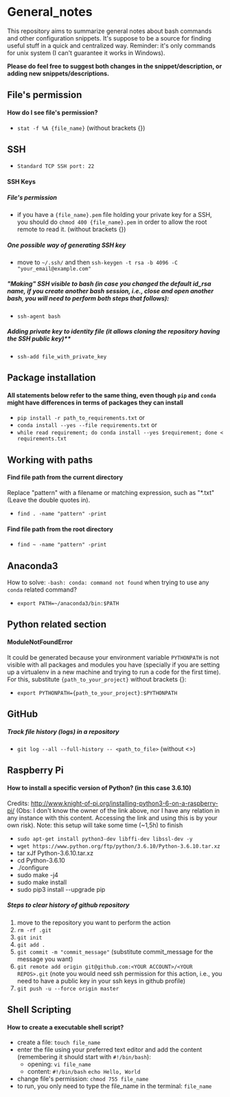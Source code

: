 # General_notes
This repository aims to summarize general notes about bash commands and other configuration snippets. It's suppose to be a source for finding useful stuff in a quick and centralized way. Reminder: it's only commands for unix system (I can't guarantee it works in Windows).

**Please do feel free to suggest both changes in the snippet/description, or adding new snippets/descriptions.**

## File's permission
#### How do I see file's permission?
- `stat -f %A {file_name}` (without brackets {})

## SSH
- `Standard TCP SSH port: 22`

#### SSH Keys
##### File's permission
  - if you have a `{file_name}.pem` file holding your private key for a SSH, you should do `chmod 400 {file_name}.pem` in order to allow the root remote to read it. (without brackets {})
##### One possible way of generating SSH key
  - move to `~/.ssh/` and then `ssh-keygen -t rsa -b 4096 -C "your_email@example.com"`
##### "Making" SSH visible to bash (in case you changed the default id_rsa name, if you create another bash session, i.e., close and open another bash, you will need to perform both steps that follows):
  - `ssh-agent bash`
##### Adding private key to identity file (it allows cloning the repository having the SSH public key)**
  - `ssh-add file_with_private_key`

## Package installation
#### All statements below refer to the same thing, even though `pip` and `conda` might have differences in terms of packages they can install
- `pip install -r path_to_requirements.txt` or
- `conda install --yes --file requirements.txt` or
- `while read requirement; do conda install --yes $requirement; done < requirements.txt`

## Working with paths
#### Find file path from the current directory
Replace "pattern" with a filename or matching expression, such as "*.txt" (Leave the double quotes in).
- `find . -name "pattern" -print`
#### Find file path from the root directory
- `find ~ -name "pattern" -print`

## Anaconda3
How to solve: `-bash: conda: command not found` when trying to use any `conda` related command?
- `export PATH=~/anaconda3/bin:$PATH`

## Python related section
#### ModuleNotFoundError
It could be generated because your environment variable `PYTHONPATH` is not visible with all packages and modules you have (specially if you are setting up a virtualenv in a new machine and trying to run a code for the first time). For this, substitute `{path_to_your_project}` without brackets {}:
- `export PYTHONPATH={path_to_your_project}:$PYTHONPATH`

## GitHub
##### Track file history (logs) in a repository
- `git log --all --full-history -- <path_to_file>` (without <>)

## Raspberry Pi
#### How to install a specific version of Python? (in this case 3.6.10)
Credits: http://www.knight-of-pi.org/installing-python3-6-on-a-raspberry-pi/ (Obs: I don't know the owner of the link above, nor I have any relation in any instance with this content. Accessing the link and using this is by your own risk).
Note: this setup will take some time (~1,5h) to finish
- `sudo apt-get install python3-dev libffi-dev libssl-dev -y`
- `wget https://www.python.org/ftp/python/3.6.10/Python-3.6.10.tar.xz`
- tar xJf Python-3.6.10.tar.xz
- cd Python-3.6.10
- ./configure
- sudo make -j4
- sudo make install
- sudo pip3 install --upgrade pip

##### Steps to clear history of github repository
1. move to the repository you want to perform the action
2. `rm -rf .git`
3. `git init`
4. `git add .`
5. `git commit -m "commit_message"` (substitute commit_message for the message you want)
6. `git remote add origin git@github.com:<YOUR ACCOUNT>/<YOUR REPOS>.git` (note you would need ssh permission for this action, i.e., you need to have a public key in your ssh keys in github profile)
7. `git push -u --force origin master`

## Shell Scripting
#### How to create a executable shell script?
- create a file: `touch file_name`
- enter the file using your preferred text editor and add the content (remembering it should start with `#!/bin/bash`):
  - opening: `vi file_name`
  - content:
            `#!/bin/bash` 
            `echo Hello, World`
- change file's permission: `chmod 755 file_name`
- to run, you only need to type the file_name in the terminal: `file_name`
